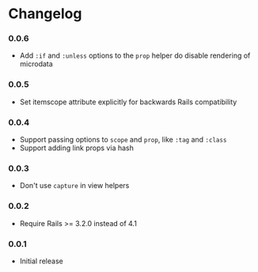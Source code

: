 # Changelog

### 0.0.6

* Add `:if` and `:unless` options to the `prop` helper do disable rendering of microdata

### 0.0.5

* Set itemscope attribute explicitly for backwards Rails compatibility

### 0.0.4

* Support passing options to `scope` and `prop`, like `:tag` and `:class`
* Support adding link props via hash

### 0.0.3

* Don't use `capture` in view helpers

### 0.0.2

* Require Rails >= 3.2.0 instead of 4.1

### 0.0.1

* Initial release